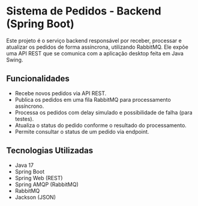 # Sistema de Pedidos - Backend (Spring Boot)

Este projeto é o serviço backend responsável por receber, processar e atualizar os pedidos de forma assíncrona, utilizando RabbitMQ. Ele expõe uma API REST que se comunica com a aplicação desktop feita em Java Swing.

## Funcionalidades

- Recebe novos pedidos via API REST.
- Publica os pedidos em uma fila RabbitMQ para processamento assíncrono.
- Processa os pedidos com delay simulado e possibilidade de falha (para testes).
- Atualiza o status do pedido conforme o resultado do processamento.
- Permite consultar o status de um pedido via endpoint.

## Tecnologias Utilizadas

- Java 17
- Spring Boot
- Spring Web (REST)
- Spring AMQP (RabbitMQ)
- RabbitMQ
- Jackson (JSON)




